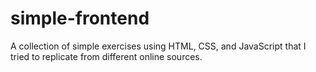 # simple-frontend
A collection of simple exercises using HTML, CSS, and JavaScript that I tried to replicate from different online sources.
